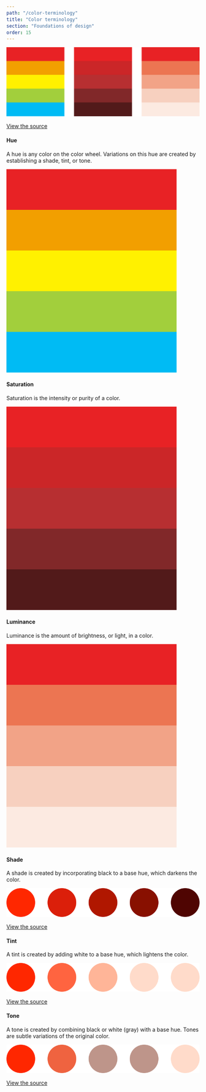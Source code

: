 ```yaml
---
path: "/color-terminology"
title: "Color terminology"
section: "Foundations of design"
order: 15
---
```


![HSL](images/hue-saturation-light.svg)

[View the source](http://bit.ly/2TE2aag)

#### Hue

A hue is any color on the color wheel. Variations on this hue are created by establishing a shade, tint, or tone.

![Hue](images/hue.svg)

#### Saturation

Saturation is the intensity or purity of a color.

![Saturation](images/saturation.svg)

#### Luminance

Luminance is the amount of brightness, or light, in a color.

![Luminance](images/luminance.svg)

#### Shade

A shade is created by incorporating black to a base hue, which darkens the color.

![Shade](images/shade.svg)

[View the source](http://bit.ly/2TE2aag)

#### Tint

A tint is created by adding white to a base hue, which lightens the color.

![Tint](images/tint.svg)

[View the source](http://bit.ly/2TE2aag)

#### Tone

A tone is created by combining black or white (gray) with a base hue. Tones are subtle variations of the original color.

![Tone](images/tone.svg)

[View the source](http://bit.ly/2TE2aag)
